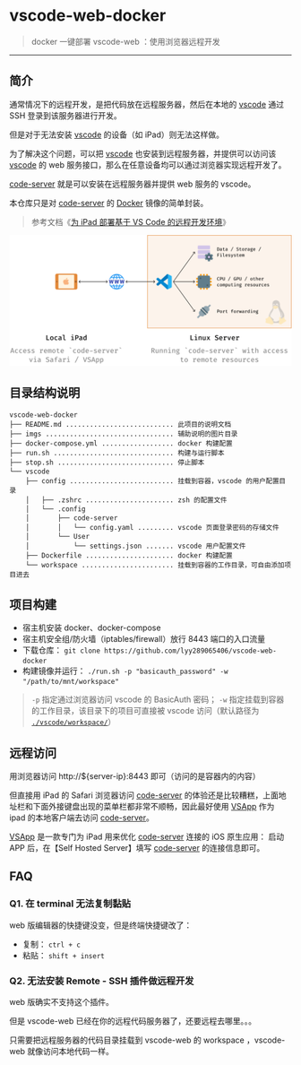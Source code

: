 # vscode-web-docker

> docker 一键部署 vscode-web ：使用浏览器远程开发

------

## 简介

通常情况下的远程开发，是把代码放在远程服务器，然后在本地的 [vscode](https://code.visualstudio.com/) 通过 SSH 登录到该服务器进行开发。

但是对于无法安装 [vscode](https://code.visualstudio.com/) 的设备（如 iPad）则无法这样做。

为了解决这个问题，可以把 [vscode](https://github.com/cdr/code-server) 也安装到远程服务器，并提供可以访问该 [vscode](https://github.com/cdr/code-server) 的 web 服务接口，那么在任意设备均可以通过浏览器实现远程开发了。


[code-server](https://github.com/cdr/code-server) 就是可以安装在远程服务器并提供 web 服务的 vscode。

本仓库只是对 [code-server](https://github.com/cdr/code-server) 的 [Docker](https://hub.docker.com/r/linuxserver/code-server) 镜像的简单封装。

> 参考文档《[为 iPad 部署基于 VS Code 的远程开发环境](https://sspai.com/post/60456)》

![](imgs/00.png)

## 目录结构说明

```
vscode-web-docker
├── README.md ........................... 此项目的说明文档
├── imgs ................................ 辅助说明的图片目录
├── docker-compose.yml .................. docker 构建配置
├── run.sh .............................. 构建与运行脚本
├── stop.sh ............................. 停止脚本
└── vscode
    ├── config .......................... 挂载到容器，vscode 的用户配置目录
    │   ├── .zshrc ...................... zsh 的配置文件
    │   └── .config
    │       ├── code-server
    │       │   └── config.yaml ......... vscode 页面登录密码的存储文件
    │       └── User
    │           └── settings.json ....... vscode 用户配置文件
    ├── Dockerfile ...................... docker 构建配置
    └── workspace ....................... 挂载到容器的工作目录，可自由添加项目进去
```


## 项目构建

- 宿主机安装 docker、docker-compose
- 宿主机安全组/防火墙（iptables/firewall）放行 8443 端口的入口流量
- 下载仓库： `git clone https://github.com/lyy289065406/vscode-web-docker`
- 构建镜像并运行： `./run.sh -p "basicauth_password" -w "/path/to/mnt/workspace"`

> `-p` 指定通过浏览器访问 vscode 的 BasicAuth 密码； `-w` 指定挂载到容器的工作目录，该目录下的项目可直接被 vscode 访问（默认路径为 [`./vscode/workspace/`](vscode/workspace/)）


## 远程访问

用浏览器访问 http://${server-ip}:8443 即可（访问的是容器内的内容）

但直接用 iPad 的 Safari 浏览器访问 [code-server](https://github.com/cdr/code-server) 的体验还是比较糟糕，上面地址栏和下面外接键盘出现的菜单栏都非常不顺畅，因此最好使用 [VSApp](https://sspai.com/app/VSApp%20-%20code-server) 作为 ipad 的本地客户端去访问 [code-server](https://github.com/cdr/code-server)。

[VSApp](https://sspai.com/app/VSApp%20-%20code-server) 是一款专门为 iPad 用来优化 [code-server](https://github.com/cdr/code-server) 连接的 iOS 原生应用： 启动 APP 后，在【Self Hosted Server】填写 [code-server](https://github.com/cdr/code-server) 的连接信息即可。


## FAQ

### Q1. 在 terminal 无法复制黏贴

web 版编辑器的快捷键没变，但是终端快捷键改了：

- 复制： `ctrl + c`
- 粘贴： `shift + insert`

### Q2. 无法安装 Remote - SSH 插件做远程开发

web 版确实不支持这个插件。

但是 vscode-web 已经在你的远程代码服务器了，还要远程去哪里。。。

只需要把远程服务器的代码目录挂载到 vscode-web 的 workspace ，vscode-web 就像访问本地代码一样。
